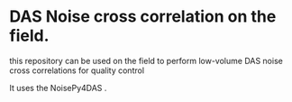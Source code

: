 # DAS Noise cross correlation on the field.


this repository can be used on the field to perform low-volume DAS noise cross correlations for quality control

It uses the NoisePy4DAS .
